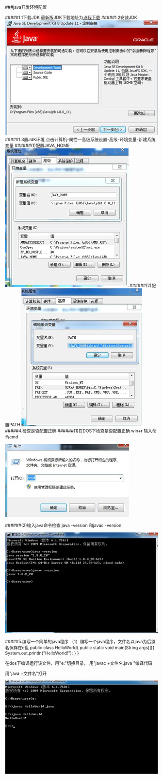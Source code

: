 ###java开发环境配置

#####1.1下载JDK
最新版JDK下载地址为[点我下载][1]
#####1.2安装JDK
![install][2]
#####1.3置JdK环境
点击计算机-属性—高级系统设置-高级-环境变量-新建系统变量
######(1)配置JAVA_HOME
![install][3]
######(2)配置PATH
![install][4]
#####4.检查是否配置正确
######(1)在DOS下检查是否配置正确
win+r 输入命令cmd

![install][5]

######(2)输入java命令检查
java -version 和javac -version

![install][6]

#####5.编写一个简单的java程序
（1）编写一个java程序，文件名以java为后缀名保存在e盘
	public class HelloWorld{ 
	public static void main(String args[]){ 
    System.out.println("HelloWorld!"); 
	  }
 	}


在dos下编译运行该文件，用"e:"切换目录，
用"javac +文件名.java "编译代码

用"java +文件名"打开


![install][7]



[1]:http://rj.baidu.com/soft/detail/14459.html?ald
[2]:1.1.jpg
[3]:1.2.jpg
[4]:1.3.jpg
[5]:1.4.jpg
[6]:1.5.jpg
[7]:1.6.jpg